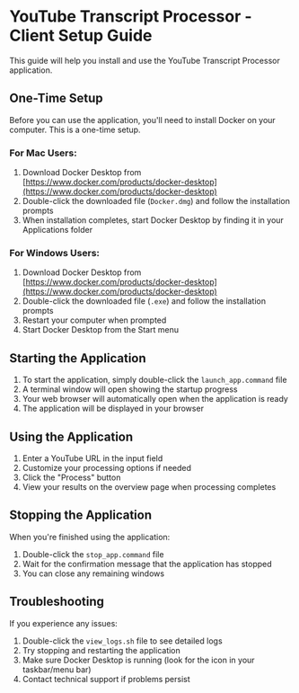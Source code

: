 # YouTube Transcript Processor - Client Setup Guide

This guide will help you install and use the YouTube Transcript Processor application.

## One-Time Setup

Before you can use the application, you'll need to install Docker on your computer. This is a one-time setup.

### For Mac Users:

1. Download Docker Desktop from [https://www.docker.com/products/docker-desktop](https://www.docker.com/products/docker-desktop)
2. Double-click the downloaded file (`Docker.dmg`) and follow the installation prompts
3. When installation completes, start Docker Desktop by finding it in your Applications folder

### For Windows Users:

1. Download Docker Desktop from [https://www.docker.com/products/docker-desktop](https://www.docker.com/products/docker-desktop)
2. Double-click the downloaded file (`.exe`) and follow the installation prompts
3. Restart your computer when prompted
4. Start Docker Desktop from the Start menu

## Starting the Application

1. To start the application, simply double-click the `launch_app.command` file
2. A terminal window will open showing the startup progress
3. Your web browser will automatically open when the application is ready
4. The application will be displayed in your browser

## Using the Application

1. Enter a YouTube URL in the input field
2. Customize your processing options if needed
3. Click the "Process" button
4. View your results on the overview page when processing completes

## Stopping the Application

When you're finished using the application:

1. Double-click the `stop_app.command` file
2. Wait for the confirmation message that the application has stopped
3. You can close any remaining windows

## Troubleshooting

If you experience any issues:

1. Double-click the `view_logs.sh` file to see detailed logs
2. Try stopping and restarting the application
3. Make sure Docker Desktop is running (look for the icon in your taskbar/menu bar)
4. Contact technical support if problems persist 